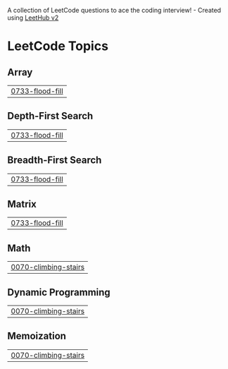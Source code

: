 A collection of LeetCode questions to ace the coding interview! - Created using [LeetHub v2](https://github.com/arunbhardwaj/LeetHub-2.0)
<!---LeetCode Topics Start-->
# LeetCode Topics
## Array
|  |
| ------- |
| [0733-flood-fill](https://github.com/Rishabh7068/LeetCode-Question/tree/master/0733-flood-fill) |
## Depth-First Search
|  |
| ------- |
| [0733-flood-fill](https://github.com/Rishabh7068/LeetCode-Question/tree/master/0733-flood-fill) |
## Breadth-First Search
|  |
| ------- |
| [0733-flood-fill](https://github.com/Rishabh7068/LeetCode-Question/tree/master/0733-flood-fill) |
## Matrix
|  |
| ------- |
| [0733-flood-fill](https://github.com/Rishabh7068/LeetCode-Question/tree/master/0733-flood-fill) |
## Math
|  |
| ------- |
| [0070-climbing-stairs](https://github.com/Rishabh7068/LeetCode-Question/tree/master/0070-climbing-stairs) |
## Dynamic Programming
|  |
| ------- |
| [0070-climbing-stairs](https://github.com/Rishabh7068/LeetCode-Question/tree/master/0070-climbing-stairs) |
## Memoization
|  |
| ------- |
| [0070-climbing-stairs](https://github.com/Rishabh7068/LeetCode-Question/tree/master/0070-climbing-stairs) |
<!---LeetCode Topics End-->